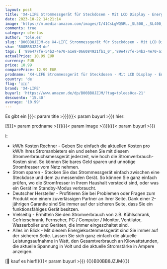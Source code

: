 ```yaml
---
layout: post
title: 'X4-LIFE Strommessgerät für Steckdosen - Mit LCD Display - Energiekostenmessgerät - Sparen Sie Geld mit der genauen Stromkosten eingabe'
date: 2023-10-22 14:21:14
image: 'https://m.media-amazon.com/images/I/41CsLgWQ5RL._SL500_._SL400_.jpg'
comments: true
category: ofertas
author: 'tole.es'
slug: 'B00BB8JZJM-de X4-LIFE Strommessgerät für Steckdosen - Mit LCD Display -...'
sku: 'B00BB8JZJM-de'
tags: [ '89e477fe-54b2-4e70-a1e8-066084921fb1_0','89e477fe-54b2-4e70-a1e8-066084921fb1_1701','Arborist Merchandising Root','BVB 1909','Baumarkt','Elektro- & Handwerkzeuge','Elektroinstallation','Self Service','Special Features Stores','Stromzähler','x4-life','🇩🇪', ]
actualPrice: 10.99 EUR
currency: EUR
price: 10.99
comparePrice: 12.99 EUR
prodname: 'X4-LIFE Strommessgerät für Steckdosen - Mit LCD Display - Energiekostenmessgerät - Sparen Sie Geld mit der genauen Stromkosten eingabe'
country: 'de'
flag: '🇩🇪'
brand: 'X4-LIFE'
buyurl: 'https://www.amazon.de/dp/B00BB8JZJM/?tag=tolees0ca-21'
descuento: '15.40'
average: '10.99'
---
```


Es gibt ein [{{< param title >}}]({{< param buyurl >}}) hier:

[![{{< param prodname >}}]({{< param image >}})]({{< param buyurl >}})

ℹ️:

- kW/h Kosten Rechner - Geben Sie einfach die aktuellen Kosten pro kW/h Ihres Stromanbieters ein und sehen Sie mit diesem Stromverbrauchsmessgerät jederzeit, wie hoch die Stromverbrauch-Kosten sind. So können Sie bares Geld sparen und unnötige Stromfresser vom Netz nehmen.
- Strom sparen - Stecken Sie das Strommessgerät einfach zwischen eine Steckdose und dem zu messenden Gerät. So können Sie ganz einfach prüfen, wo die Stromfresser in Ihrem Haushalt versteckt sind, oder was ein Gerät im Standby-Modus verbraucht.
- Deutscher Hersteller - Profitieren Sie bei Problemen oder Fragen zum Produkt von einem zuverlässigen Partner an Ihrer Seite. Dank einer 2-jährigen Garantie sind Sie immer auf der sicheren Seite, dass Sie ein funktionsfähiges Gerät besitzen.
- Vielseitig - Ermitteln Sie den Stromverbrauch von z.B. Kühlschrank, Gefrierschrank, Fernseher, PC / Computer / Monitor, Ventilator, Wasserboiler und Geräten, die immer eingeschaltet sind.
- Alles im Blick - Mit diesem Energiekostenmessgerät sind Sie immer auf der sicheren Seite. Lassen Sie sich ganz einfach die aktuelle Leistungsaufnahme in Watt, den Gesamtverbrauch an Kilowattstunden, die aktuelle Spannung in Volt und die aktuelle Stromstärke in Ampere anzeigen.

[🛒 kauf es hier!!]({{< param buyurl >}})
{{<world>}}B00BB8JZJM{{</world>}}
